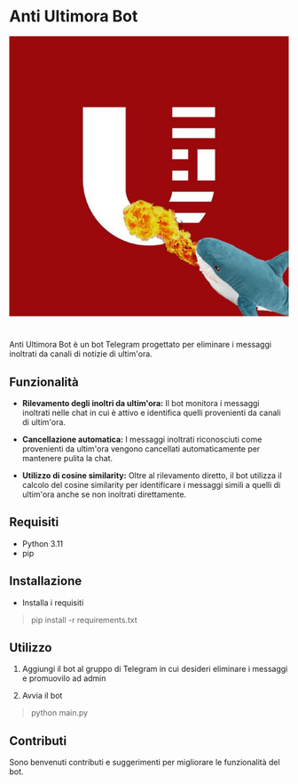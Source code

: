 # Anti Ultimora Bot
<img src="assets/logo.jpg"/></br>

#
Anti Ultimora Bot è un bot Telegram progettato per eliminare i messaggi inoltrati da canali di notizie di ultim'ora.

## Funzionalità

- **Rilevamento degli inoltri da ultim'ora:** Il bot monitora i messaggi inoltrati nelle chat in cui è attivo e identifica quelli provenienti da canali di ultim'ora.
  
- **Cancellazione automatica:** I messaggi inoltrati riconosciuti come provenienti da ultim'ora vengono cancellati automaticamente per mantenere pulita la chat.

- **Utilizzo di cosine similarity:** Oltre al rilevamento diretto, il bot utilizza il calcolo del cosine similarity per identificare i messaggi simili a quelli di ultim'ora anche se non inoltrati direttamente.

## Requisiti

- Python 3.11
- pip

## Installazione

- Installa i requisiti
> pip install -r requirements.txt


## Utilizzo

1. Aggiungi il bot al gruppo di Telegram in cui desideri eliminare i messaggi e promuovilo ad admin
   
2. Avvia il bot
> python main.py

## Contributi

Sono benvenuti contributi e suggerimenti per migliorare le funzionalità del bot.
